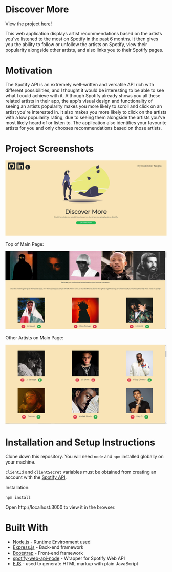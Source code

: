 # Discover More

View the project [here](https://github.com/RupinderN/DiscoverMore)!

This web application displays artist recommendations based on the artists you've listened to the most on Spotify in the past 6 months. It then gives you the ability to follow or unfollow the artists on Spotify, view their popularity alongside other artists, and also links you to their Spotify pages.

# Motivation

The Spotify API is an extremely well-written and versatile API rich with different possibilities, and I thought it would be interesting to be able to see what I could achieve with it. Although Spotify already shows you all these related artists in their app, the app's visual design and functionality of seeing an artists popularity makes you more likely to scroll and click on an artist you're interested in. It also makes you more likely to click on the artists with a low popularity rating, due to seeing them alongside the artists you've most likely heard of or listen to. The application also identifies your favourite artists for you and only chooses recommendations based on those artists.

# Project Screenshots

![Home Page](https://github.com/RupinderN/DiscoverMore/blob/master/public/assets/home.PNG)

Top of Main Page:

![Main Page Top](https://github.com/RupinderN/DiscoverMore/blob/master/public/assets/main1.PNG)

Other Artists on Main Page:

![Main Page Continued](https://github.com/RupinderN/DiscoverMore/blob/master/public/assets/main2.PNG)


# Installation and Setup Instructions

Clone down this repository. You will need ```node``` and ```npm``` installed globally on your machine.

```clientId``` and ```clientSecret``` variables must be obtained from creating an account with the [Spotify API](https://developer.spotify.com).

Installation:

```npm install```

Open http://localhost:3000 to view it in the browser.


# Built With

* [Node.js](https://nodejs.org/en/) - Runtime Environment used
* [Express.js](https://expressjs.com/) - Back-end framework
* [Bootstrap](https://getbootstrap.com/) - Front-end framework
* [spotify-web-api-node](https://github.com/thelinmichael/spotify-web-api-node) - Wrapper for Spotify Web API
* [EJS](https://ejs.co/) - used to generate HTML markup with plain JavaScript





